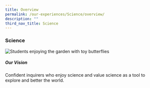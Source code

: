 ```yaml
---
title: Overview
permalink: /our-experiences/Science/overview/
description: ""
third_nav_title: Science
---
```

### **Science**

![Students enjoying the garden with toy butterflies](/images/Our%20Experiences/Science/sci1.png)
		 
##### Our Vision

Confident inquirers who enjoy science and value science as a tool to explore and better the world.